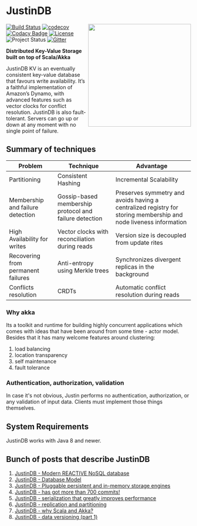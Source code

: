 # JustinDB

<img src="https://github.com/justin-db/JustinDB/blob/master/logo.png" align="right" width="280" />

[![Build Status](https://travis-ci.org/justin-db/JustinDB.svg?branch=master)](https://travis-ci.org/justin-db/JustinDB)
[![codecov](https://codecov.io/gh/justin-db/JustinDB/branch/master/graph/badge.svg)](https://codecov.io/gh/justin-db/JustinDB)
[![Codacy Badge](https://api.codacy.com/project/badge/grade/f5f10352c6e74aa99d0f996cf0a77124)](https://www.codacy.com/app/mateusz-maciaszekhpc/JustinDB)
[![License](http://img.shields.io/:license-Apache%202-red.svg)](http://www.apache.org/licenses/LICENSE-2.0.txt)
![Project Status](https://img.shields.io/badge/status-beta-yellow.svg)
[![Gitter](https://img.shields.io/badge/gitter-join%20chat-brightgreen.svg)](https://gitter.im/justin-db/Lobby)

**Distributed Key-Value Storage built on top of Scala/Akka**

JustinDB KV is an eventually consistent key-value database that favours write availability.
It’s a faithful implementation of Amazon’s Dynamo, with advanced features such as vector clocks for conflict resolution.
JustinDB is also fault-tolerant. Servers can go up or down at any moment with no single point of failure.

## Summary of techniques

| Problem | Technique  | Advantage  |
|---------|------------|------------|
|Partitioning                      |Consistent Hashing                                    |Incremental Scalability|
|Membership and failure detection  |Gossip-based membership protocol and failure detection|Preserves symmetry and avoids having a centralized registry for storing membership and node liveness information|
|High Availability for writes      |Vector clocks with reconciliation during reads        |Version size is decoupled from update rites|
|Recovering from permanent failures|Anti-entropy using Merkle trees                       |Synchronizes divergent replicas in the background|
|Conflicts resolution              |CRDTs                                                 |Automatic conflict resolution during reads

### Why akka
Its a toolkit and runtime for building highly concurrent applications which comes
with ideas that have been around from some time - actor model.
Besides that it has many welcome features around clustering:

1. load balancing
2. location transparency
3. self maintenance
4. fault tolerance

### Authentication, authorization, validation

In case it's not obvious, Justin performs no authentication, authorization, or any validation of input data. Clients must implement those things themselves.

## System Requirements
JustinDB works with Java 8 and newer.

## Bunch of posts that describe JustinDB
1. [JustinDB - Modern REACTIVE NoSQL database](http://speedcom.github.io/dsp2017/2017/03/14/justindb-modern-reactive-nosql-database.html)
2. [JustinDB - Database Model](http://speedcom.github.io/dsp2017/2017/03/17/justindb-database-model.html)
3. [JustinDB - Pluggable persistent and in-memory storage engines](http://speedcom.github.io/dsp2017/2017/03/24/justindb-support-for-pluggable-persistent-and-in-memory-storage-engines.html)
4. [JustinDB - has got more than 700 commits!](http://speedcom.github.io/dsp2017/2017/04/03/justindb-more-than-seven-hundred-commits.html)
5. [JustinDB - serialization that greatly improves performance](http://speedcom.github.io/dsp2017/2017/04/08/justindb-serilization-that-greatly-improves-performance.html)
6. [JustinDB - replication and partitioning](http://speedcom.github.io/dsp2017/2017/04/13/justindb-replication-and-partitioning.html)
7. [JustinDB - why Scala and Akka?](http://speedcom.github.io/dsp2017/2017/04/15/justindb-why-scala-and-akka.html)
8. [JustinDB - data versioning (part 1)](http://speedcom.github.io/dsp2017/2017/04/21/justindb-data-versioning.html)